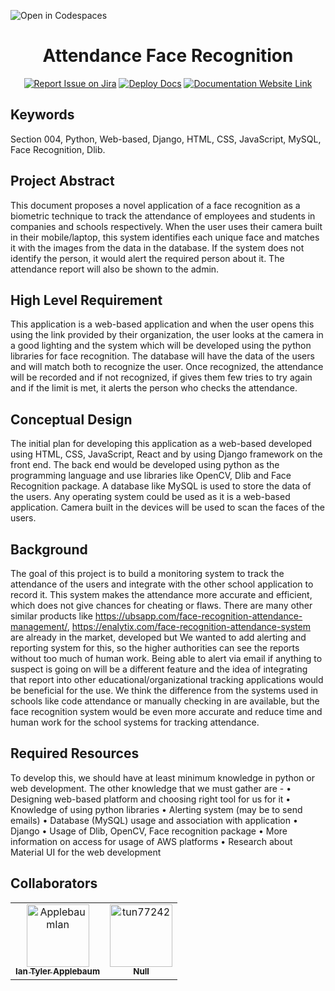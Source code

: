 ![Open in Codespaces](https://classroom.github.com/assets/open-in-codespaces-abfff4d4e15f9e1bd8274d9a39a0befe03a0632bb0f153d0ec72ff541cedbe34.svg)
<div align="center">

# Attendance Face Recognition
[![Report Issue on Jira](https://img.shields.io/badge/Report%20Issues-Jira-0052CC?style=flat&logo=jira-software)](https://temple-cis-projects-in-cs.atlassian.net/jira/software/c/projects/AFR/boards/20)
[![Deploy Docs](https://github.com/ApplebaumIan/tu-cis-4398-docs-template/actions/workflows/deploy.yml/badge.svg)](https://github.com/ApplebaumIan/tu-cis-4398-docs-template/actions/workflows/deploy.yml)
[![Documentation Website Link](https://img.shields.io/badge/-Documentation%20Website-brightgreen)](https://applebaumian.github.io/tu-cis-4398-docs-template/)


</div>


## Keywords

Section 004, Python, Web-based, Django, HTML, CSS, JavaScript, MySQL, Face Recognition, Dlib.

## Project Abstract

This document proposes a novel application of a face recognition as a biometric technique to track the attendance of employees and students in companies and schools respectively. When the user uses their camera built in their mobile/laptop, this system identifies each unique face and matches it with the images from the data in the database. If the system does not identify the person, it would alert the required person about it. The attendance report will also be shown to the admin.

## High Level Requirement

This application is a web-based application and when the user opens this using the link provided by their organization, the user looks at the camera in a good lighting and the system which will be developed using the python libraries for face recognition.  The database will have the data of the users and will match both to recognize the user. Once recognized, the attendance will be recorded and if not recognized, if gives them few tries to try again and if the limit is met, it alerts the person who checks the attendance.

## Conceptual Design

The initial plan for developing this application as a web-based developed using HTML, CSS, JavaScript, React and by using Django framework on the front end. The back end would be developed using python as the programming language and use libraries like OpenCV, Dlib and Face Recognition package. A database like MySQL is used to store the data of the users. Any operating system could be used as it is a web-based application. Camera built in the devices will be used to scan the faces of the users.

## Background
The goal of this project is to build a monitoring system to track the attendance of the users and integrate with the other school application to record it. This system makes the attendance more accurate and efficient, which does not give chances for cheating or flaws. There are many other similar products like https://ubsapp.com/face-recognition-attendance-management/, https://enalytix.com/face-recognition-attendance-system are already in the market, developed but We wanted to add alerting and reporting system for this, so the higher authorities can see the reports without too much of human work. Being able to alert via email if anything to suspect is going on will be a different feature and the idea of integrating that report into other educational/organizational tracking applications would be beneficial for the use. We think the difference from the systems used in schools like code attendance or manually checking in are available, but the face recognition system would be even more accurate and reduce time and human work for the school systems for tracking attendance.

## Required Resources

To develop this, we should have at least minimum knowledge in python or web development. The other knowledge that we must gather are - 
•	Designing web-based platform and choosing right tool for us for it
•	Knowledge of using python libraries
•	Alerting system (may be to send emails)
•	Database (MySQL) usage and association with application
•	Django
•	Usage of Dlib, OpenCV, Face recognition package
•	More information on access for usage of AWS platforms
•	Research about Material UI for the web development

## Collaborators

[//]: # ( readme: collaborators -start )
<table>
<tr>
    <td align="center">
        <a href="https://github.com/ApplebaumIan">
            <img src="https://avatars.githubusercontent.com/u/9451941?v=4" width="100;" alt="ApplebaumIan"/>
            <br />
            <sub><b>Ian Tyler Applebaum</b></sub>
        </a>
    </td>
    <td align="center">
        <a href="https://github.com/tun77242">
            <img src="https://avatars.githubusercontent.com/u/77810293?v=4" width="100;" alt="tun77242"/>
            <br />
            <sub><b>Null</b></sub>
        </a>
    </td></tr>
</table>

[//]: # ( readme: collaborators -end )
